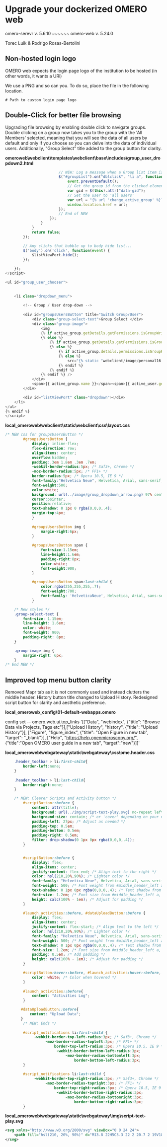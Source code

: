 # Upgrade your dockerized OMERO web
omero-serevr v. 5.6.10 ~~~~~~ omero-web v. 5.24.0

Torec Luik & Rodrigo Rosas-Bertolini

## Non-hosted login logo
OMERO web expects the login page logo of the institution to be hosted (in other words, it wants a URl)

We use a PNG and so can you. To do so, place the file in the following location.

    # Path to custom login page logo

## Double-Click for better file browsing 
Upgrading file browsing by enabling double click to navigate groups. Double clicking on a group now takes you to the group with the 'All Members' selected, meaning that you will see the data of all users by default and only if you choose so you can delve into the data of individual users. Additionally, "Group Select" title added to the group button for clarity.

**omeroweb\webclient\templates\webclient\base\includes\group_user_dropdown2.html**

```javascript
                        // NEW: Log a message when a Group list item is double-clicked
                        $("#groupList").on("dblclick", "li a", function(event) {
                            event.preventDefault();
                            // Get the group id from the clicked element
                            var gid = $(this).attr("data-gid");
                            // Set the user to 'all users'
                            var url = "{% url 'change_active_group' %}?active_group=" + gid + "&url={% url 'userdata' %}?experimenter=-1";
                            window.location.href = url;
                        });
                        // End of NEW
                    });
                }
            }
            return false;
        });

        // Any clicks that bubble up to body hide list...
        $('body').on('click', function(event) {
            $listViewPort.hide();
        });

    });
</script>

<ul id="group_user_chooser">
	
	
    <li class="dropdown_menu">
       
	    <!-- Group / User drop-down -->
        
        <div id="groupsUsersButton" title="Switch Group/User">
            <div class="group-select-text">Group Select </div>
            <div class="group-image">
                <img 
                {% if active_group.getDetails.getPermissions.isGroupWrite %} src="{% static 'webclient/image/group_green16.png' %}"
                {% else %}
                    {% if active_group.getDetails.getPermissions.isGroupAnnotate %} src="{% static "webclient/image/group_orange16.png" %}"
                    {% else %}
                        {% if active_group.details.permissions.isGroupRead %} src="{% static "webclient/image/group_red16.png" %}"
                        {% else %}
                            src="{% static "webclient/image/personal16.png" %}"
                        {% endif %}
                    {% endif %}
                {% endif %} />
            </div>
            <span>{{ active_group.name }}</span><span>{{ active_user.getFullName }}</span>
        </div>

        <div id="listViewPort" class="dropdown"></div>
    </li>
</ul>
{% endif %}
</script>
```

**local_omeroweb\webclient\static\webclient\css\layout.css**
```css
/* NEW css for groupsUsersButton */
        #groupsUsersButton {
            display: inline-flex;
            flex-direction: row; 
            align-items: center;
            overflow:hidden;
            padding:.3em 1.8em .3em .7em;
            -webkit-border-radius:5px; /* Saf3+, Chrome */
            -moz-border-radius:5px; /* FF1+ */
            border-radius:5px; /* Opera 10.5, IE 9 */ 
            font-family:"Helvetica Neue", Helvetica, Arial, sans-serif;
            font-weight:500;
            color:white;
            background: url(../image/group_dropdown_arrow.png) 97% center no-repeat;
            cursor:pointer;
            position:relative;
            text-shadow: 0 1px 0 rgba(0,0,0,.4);
            margin-top:4px;
            }
        
            #groupsUsersButton img {
                margin-right:6px;
            }
        
            #groupsUsersButton span {
                font-size:1.15em;
                line-height:1.6em;
                padding-right:8px;
                color:white;
                font-weight:900;
            }

            #groupsUsersButton span:last-child {
                color:rgba(255,255,255,.7);
                font-weight:700;
                font-family: 'HelveticaNeue', Helvetica, Arial, sans-serif;
            }

    /* New styles */
    .group-select-text {
        font-size: 1.15em;
        line-height: 1.6em;
        color: white;
        font-weight: 900;
        padding-right: 8px;
    }

    .group-image img {
        margin-right: 6px;
    }
/* End NEW */     
```

## Improved top menu button clarity
Removed Mapr tab as it is not commonly used and instead clutters the middle header. History button title changed to Upload History.
Redesigned script button for clarity and aesthetic preference.

**local_omeroweb_config\01-default-webapps.omero**

 config set -- omero.web.ui.top_links '[["Data", "webindex", {"title": "Browse Data via Projects, Tags etc"}],["Upload History", "history", {"title": "Upload History"}], ["Figure", "figure_index", {"title": "Open Figure in new tab", "target": "_blank"}], ["Help", "https://help.openmicroscopy.org/", {"title":"Open OMERO user guide in a new tab", "target":"new"}]]'


**local_omeroweb\webgateway\static\webgateway\css\ome.header.css**
```css
	.header_toolbar > li:first-child{
		border-left:none;
	}
	
	.header_toolbar > li:last-child{
		border-right:none;		
	}

	/* NEW: Clearer Scripts and Activity button */
		#scriptButton::before {
			content: attr(title);
			background: url(../img/script-text-play.svg) no-repeat left center;
			background-size: contain; /* or 'cover' depending on your needs */
			padding-left: 27px; /* Adjust as needed */
			padding-top: 0.5em;
			padding-bottom: 0.5em;
			padding-right: 0.5em;
			filter: drop-shadow(0 1px 0px rgba(0,0,0,.4));
		}


		#scriptButton::before {
			display: flex;
			align-items: center;
			justify-content: flex-end; /* Align text to the right */
			color: hsl(210,20%,90%); /* Lighter color */
			font-family: "Helvetica Neue", Helvetica, Arial, sans-serif; /* Font family from #middle_header_left a, #show_user_dropdown, #public_login_button */
			font-weight: 500; /* Font weight from #middle_header_left a, #show_user_dropdown, #public_login_button */
			text-shadow: 0 1px 0px rgba(0,0,0,.4); /* Text shadow from #middle_header_left a, #show_user_dropdown, #public_login_button */
			font-size: 1.2em; /* Font size from #middle_header_left a, #show_user_dropdown, #public_login_button */
			height: calc(100% - 1em); /* Adjust for padding */
		}

		#launch_activities::before, #dataUploadButton::before {
		    display: flex;
		    align-items: center;
		    justify-content: flex-start; /* Align text to the left */
		    color: hsl(210,20%,90%); /* Lighter color */
		    font-family: "Helvetica Neue", Helvetica, Arial, sans-serif; /* Font family from #middle_header_left a, #show_user_dropdown, #public_login_button */
		    font-weight: 500; /* Font weight from #middle_header_left a, #show_user_dropdown, #public_login_button */
		    text-shadow: 0 1px 0px rgba(0,0,0,.4); /* Text shadow from #middle_header_left a, #show_user_dropdown, #public_login_button */
		    font-size: 1.2em; /* Font size from #middle_header_left a, #show_user_dropdown, #public_login_button */
		    padding: 0.5em; /* Add padding */
		    height: calc(100% - 1em); /* Adjust for padding */
		}

		#scriptButton:hover::before, #launch_activities:hover::before, #dataUploadButton:hover::before {
			color: white; /* Color when hovered */
		}
		
		#launch_activities::before{
		    content: "Activities Log";
		}

       #dataUploadButton::before{
           content: "Upload Data";
       }
		/* NEW: Ends */
		
		#script_notifications li:first-child {
			 -webkit-border-top-left-radius:3px; /* Saf3+, Chrome */
				  -moz-border-radius-topleft:3px; /* FF1+ */
				      border-top-left-radius:3px; /* Opera 10.5, IE 9 */ 
					   -webkit-border-bottom-left-radius:3px;
					       -moz-border-radius-bottomleft:3px;
					           border-bottom-left-radius:3px;  
		}
		
		#script_notifications li:last-child {
			 -webkit-border-top-right-radius:3px; /* Saf3+, Chrome */
				  -moz-border-radius-topright:3px; /* FF1+ */
				      border-top-right-radius:3px; /* Opera 10.5, IE 9 */ 
					   -webkit-border-bottom-right-radius:3px;
					       -moz-border-radius-bottomright:3px;
					           border-bottom-right-radius:3px;  
		}
```
**local_omeroweb\webgateway\static\webgateway\img\script-text-play.svg**

```svg
<svg xmlns="http://www.w3.org/2000/svg" viewBox="0 0 24 24">
    <path fill="hsl(210, 20%, 90%)" d="M13.8 22H5C3.3 22 2 20.7 2 19V18H13.1C13 18.3 13 18.7 13 19C13 20.1 13.3 21.1 13.8 22M13.8 16H5V5C5 3.3 6.3 2 8 2H19C20.7 2 22 3.3 22 5V6H20V5C20 4.4 19.6 4 19 4S18 4.4 18 5V13.1C16.2 13.4 14.7 14.5 13.8 16M8 8H15V6H8V8M8 12H14V10H8V12M17 16V22L22 19L17 16Z" />
</svg>
```


    
